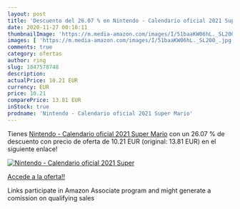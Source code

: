 ```yaml
---
layout: post
title: 'Descuento del 26.07 % en Nintendo - Calendario oficial 2021 Super'
date: 2020-11-27 00:10:11
thumbnailImage: 'https://m.media-amazon.com/images/I/51baaKW06hL._SL200_.jpg'
images: [ 'https://m.media-amazon.com/images/I/51baaKW06hL._SL200_.jpg' ]
comments: true
category: ofertas
author: ring
slug: 1847578748
description:
actualPrice: 10.21 EUR
currency: EUR
price: 10.21
comparePrice: 13.81 EUR
inStock: true
prodname: 'Nintendo - Calendario oficial 2021 Super Mario'
---
```


Tienes [Nintendo - Calendario oficial 2021 Super Mario](https://www.amazon.es/dp/1847578748/?tag=tolees-21) con un 26.07 % de descuento con precio de oferta de 10.21 EUR (original: 13.81 EUR) en el siguiente enlace!

[![Nintendo - Calendario oficial 2021 Super](https://m.media-amazon.com/images/I/51baaKW06hL._SL200_.jpg)](https://www.amazon.es/dp/1847578748/?tag=tolees-21)

[Accede a la oferta!!](https://www.amazon.es/dp/1847578748/?tag=tolees-21)

Links participate in Amazon Associate program and might generate a comission on qualifying sales


